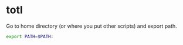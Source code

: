 # totl

Go to home directory (or where you put other scripts) and export path.

``` bash
export PATH=$PATH:
```